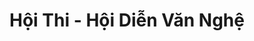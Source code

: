 ---
layout: "category-page"
title: "Hội Thi - Hội Diễn Văn Nghệ"
description: "Tải miễn phí file đồ hoạ vector Hội Thi - Hội Diễn Văn Nghệ png jpg pdf ai crd..."
permalink: "/category/hoi-thi-hoi-dien-van-nghe/"
image: "/assets/images/affiliates.jpg"
color: "#121826"
---